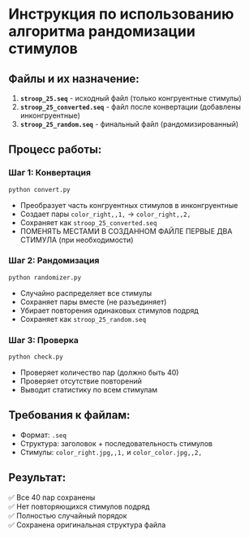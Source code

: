 # Инструкция по использованию алгоритма рандомизации стимулов

## Файлы и их назначение:

1. **`stroop_25.seq`** - исходный файл (только конгруентные стимулы)
2. **`stroop_25_converted.seq`** - файл после конвертации (добавлены инконгруентные)  
3. **`stroop_25_random.seq`** - финальный файл (рандомизированный)

## Процесс работы:

### Шаг 1: Конвертация
```python
python convert.py
```
- Преобразует часть конгруентных стимулов в инконгруентные
- Создает пары `color_right,,1,` → `color_right,,2,`
- Сохраняет как `stroop_25_converted.seq`
- ПОМЕНЯТЬ МЕСТАМИ В СОЗДАННОМ ФАЙЛЕ ПЕРВЫЕ ДВА СТИМУЛА (при необходимости)

### Шаг 2: Рандомизация  
```python
python randomizer.py
```
- Случайно распределяет все стимулы
- Сохраняет пары вместе (не разъединяет)
- Убирает повторения одинаковых стимулов подряд
- Сохраняет как `stroop_25_random.seq`

### Шаг 3: Проверка
```python
python check.py
```
- Проверяет количество пар (должно быть 40)
- Проверяет отсутствие повторений
- Выводит статистику по всем стимулам

## Требования к файлам:

- Формат: `.seq`
- Структура: заголовок + последовательность стимулов
- Стимулы: `color_right.jpg,,1,` и `color_color.jpg,,2,`

## Результат:

✅ Все 40 пар сохранены  
✅ Нет повторяющихся стимулов подряд  
✅ Полностью случайный порядок  
✅ Сохранена оригинальная структура файла
